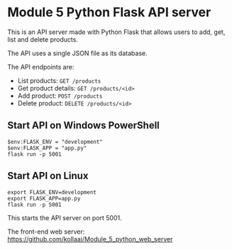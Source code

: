 # Module 5 Python Flask API server

This is an API server made with Python Flask that allows users to add, get, list and delete products.

The API uses a single JSON file as its database.

The API endpoints are: 
- List products: `GET /products`
- Get product details: `GET /products/<id>`
- Add product: `POST /products`
- Delete product: `DELETE /products/<id>` 


## Start API on Windows PowerShell
```
$env:FLASK_ENV = "development"
$env:FLASK_APP = "app.py"
flask run -p 5001  
```

## Start API on Linux
```
export FLASK_ENV=development
export FLASK_APP=app.py
flask run -p 5001  
```

This starts the API server on port 5001.


The front-end web server: https://github.com/kollaaj/Module_5_python_web_server

